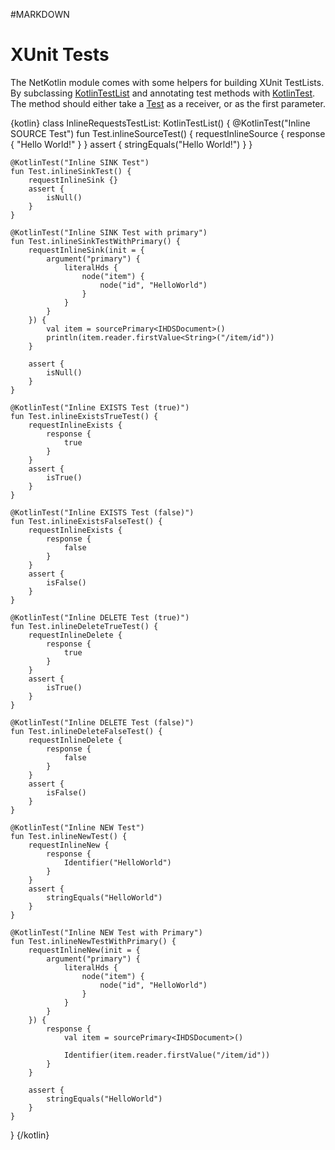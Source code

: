 #MARKDOWN

# XUnit Tests

The NetKotlin module comes with some helpers for building XUnit TestLists. By subclassing
[KotlinTestList](../../../dokka/lang-kotlin/org.netkernel.lang.kotlin.xunit/-kotlin-test-list/index.html)
and annotating test methods with [KotlinTest](../../../dokka/lang-kotlin/org.netkernel.lang.kotlin.xunit/-kotlin-test/index.html).
The method should either take a [Test](../../../dokka/lang-kotlin/org.netkernel.lang.kotlin.xunit/-test/index.html)
as a receiver, or as the first parameter.

{kotlin}
class InlineRequestsTestList: KotlinTestList() {
    @KotlinTest("Inline SOURCE Test")
    fun Test.inlineSourceTest()  {
        requestInlineSource {
            response {
                "Hello World!"
            }
        }
        assert {
            stringEquals("Hello World!")
        }
    }

    @KotlinTest("Inline SINK Test")
    fun Test.inlineSinkTest() {
        requestInlineSink {}
        assert {
            isNull()
        }
    }

    @KotlinTest("Inline SINK Test with primary")
    fun Test.inlineSinkTestWithPrimary() {
        requestInlineSink(init = {
            argument("primary") {
                literalHds {
                    node("item") {
                        node("id", "HelloWorld")
                    }
                }
            }
        }) {
            val item = sourcePrimary<IHDSDocument>()
            println(item.reader.firstValue<String>("/item/id"))
        }

        assert {
            isNull()
        }
    }

    @KotlinTest("Inline EXISTS Test (true)")
    fun Test.inlineExistsTrueTest() {
        requestInlineExists {
            response {
                true
            }
        }
        assert {
            isTrue()
        }
    }

    @KotlinTest("Inline EXISTS Test (false)")
    fun Test.inlineExistsFalseTest() {
        requestInlineExists {
            response {
                false
            }
        }
        assert {
            isFalse()
        }
    }

    @KotlinTest("Inline DELETE Test (true)")
    fun Test.inlineDeleteTrueTest() {
        requestInlineDelete {
            response {
                true
            }
        }
        assert {
            isTrue()
        }
    }

    @KotlinTest("Inline DELETE Test (false)")
    fun Test.inlineDeleteFalseTest() {
        requestInlineDelete {
            response {
                false
            }
        }
        assert {
            isFalse()
        }
    }

    @KotlinTest("Inline NEW Test")
    fun Test.inlineNewTest() {
        requestInlineNew {
            response {
                Identifier("HelloWorld")
            }
        }
        assert {
            stringEquals("HelloWorld")
        }
    }

    @KotlinTest("Inline NEW Test with Primary")
    fun Test.inlineNewTestWithPrimary() {
        requestInlineNew(init = {
            argument("primary") {
                literalHds {
                    node("item") {
                        node("id", "HelloWorld")
                    }
                }
            }
        }) {
            response {
                val item = sourcePrimary<IHDSDocument>()

                Identifier(item.reader.firstValue("/item/id"))
            }
        }

        assert {
            stringEquals("HelloWorld")
        }
    }
}
{/kotlin}
